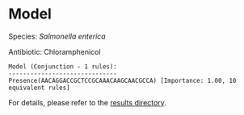 
# Model

Species: *Salmonella enterica*

Antibiotic: Chloramphenicol

```
Model (Conjunction - 1 rules):
------------------------------
Presence(AACAGGACCGCTCCGCAAACAAGCAACGCCA) [Importance: 1.00, 10 equivalent rules]

```

For details, please refer to the [results directory](../../../../../results/scm_b/salmonella%20enterica/chloramphenicol/repeat_6/).

